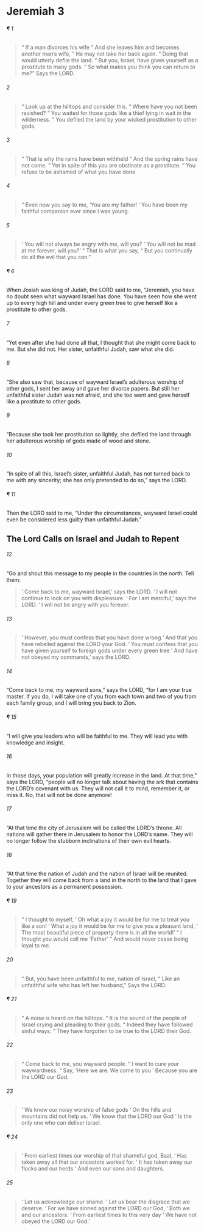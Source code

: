 # Jeremiah 3
###### ¶ 1
>  “ If a man divorces his wife
>  “ And she leaves him and becomes another man’s wife,
>  “ He may not take her back again.
>  “ Doing that would utterly defile the land.
>  “ But you, Israel, have given yourself as a prostitute to many gods.
>  “ So what makes you think you can return to me?”
> Says the LORD.
###### 2
>  “ Look up at the hilltops and consider this.
>  “ Where have you not been ravished?
>  “ You waited for those gods like a thief lying in wait in the wilderness.
>  “ You defiled the land by your wicked prostitution to other gods.
###### 3
>  “ That is why the rains have been withheld
>  “ And the spring rains have not come.
>  “ Yet in spite of this you are obstinate as a prostitute.
>  “ You refuse to be ashamed of what you have done.
###### 4
>  “ Even now you say to me, ‘You are my father!
>  ‘ You have been my faithful companion ever since I was young.
###### 5
>  ‘ You will not always be angry with me, will you?
>  ‘ You will not be mad at me forever, will you?’
>  “ That is what you say,
>  “ But you continually do all the evil that you can.”
###### ¶ 6
When Josiah was king of Judah, the LORD said to me, “Jeremiah, you have no doubt seen what wayward Israel has done. You have seen how she went up to every high hill and under every green tree to give herself like a prostitute to other gods.
###### 7
“Yet even after she had done all that, I thought that she might come back to me. But she did not. Her sister, unfaithful Judah, saw what she did.
###### 8
“She also saw that, because of wayward Israel’s adulterous worship of other gods, I sent her away and gave her divorce papers. But still her unfaithful sister Judah was not afraid, and she too went and gave herself like a prostitute to other gods.
###### 9
“Because she took her prostitution so lightly, she defiled the land through her adulterous worship of gods made of wood and stone.
###### 10
“In spite of all this, Israel’s sister, unfaithful Judah, has not turned back to me with any sincerity; she has only pretended to do so,” says the LORD.
###### ¶ 11
Then the LORD said to me, “Under the circumstances, wayward Israel could even be considered less guilty than unfaithful Judah.”
## The Lord Calls on Israel and Judah to Repent
###### 12
“Go and shout this message to my people in the countries in the north. Tell them:
>  ‘ Come back to me, wayward Israel,’ says the LORD.
>  ‘ I will not continue to look on you with displeasure.
>  ‘ For I am merciful,’ says the LORD.
>  ‘ I will not be angry with you forever.
###### 13
>  ‘ However, you must confess that you have done wrong
>  ‘ And that you have rebelled against the LORD your God.
>  ‘ You must confess that you have given yourself to foreign gods under every green tree
>  ‘ And have not obeyed my commands,’ says the LORD.
###### 14
“Come back to me, my wayward sons,” says the LORD, “for I am your true master. If you do, I will take one of you from each town and two of you from each family group, and I will bring you back to Zion.
###### ¶ 15
“I will give you leaders who will be faithful to me. They will lead you with knowledge and insight.
###### 16
In those days, your population will greatly increase in the land. At that time,” says the LORD, “people will no longer talk about having the ark that contains the LORD’s covenant with us. They will not call it to mind, remember it, or miss it. No, that will not be done anymore!
###### 17
“At that time the city of Jerusalem will be called the LORD’s throne. All nations will gather there in Jerusalem to honor the LORD’s name. They will no longer follow the stubborn inclinations of their own evil hearts.
###### 18
“At that time the nation of Judah and the nation of Israel will be reunited. Together they will come back from a land in the north to the land that I gave to your ancestors as a permanent possession.
###### ¶ 19
>  “ I thought to myself,
>  ‘ Oh what a joy it would be for me to treat you like a son!
>  ‘ What a joy it would be for me to give you a pleasant land,
>  ‘ The most beautiful piece of property there is in all the world!’
>  “ I thought you would call me ‘Father’
>  “ And would never cease being loyal to me.
###### 20
>  “ But, you have been unfaithful to me, nation of Israel,
>  “ Like an unfaithful wife who has left her husband,”
> Says the LORD.
###### ¶ 21
>  “ A noise is heard on the hilltops.
>  “ It is the sound of the people of Israel crying and pleading to their gods.
>  “ Indeed they have followed sinful ways;
>  “ They have forgotten to be true to the LORD their God.
###### 22
>  “ Come back to me, you wayward people.
>  “ I want to cure your waywardness.
>  “ Say, ‘Here we are. We come to you
>  ‘ Because you are the LORD our God.
###### 23
>  ‘ We know our noisy worship of false gods
>  ‘ On the hills and mountains did not help us.
>  ‘ We know that the LORD our God
>  ‘ Is the only one who can deliver Israel.
###### ¶ 24
>  ‘ From earliest times our worship of that shameful god, Baal,
>  ‘ Has taken away all that our ancestors worked for.
>  ‘ It has taken away our flocks and our herds
>  ‘ And even our sons and daughters.
###### 25
>  ‘ Let us acknowledge our shame.
>  ‘ Let us bear the disgrace that we deserve.
>  ‘ For we have sinned against the LORD our God,
>  ‘ Both we and our ancestors.
>  ‘ From earliest times to this very day
>  ‘ We have not obeyed the LORD our God.’
